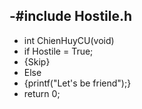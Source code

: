 -#include Hostile.h
-
- int ChienHuyCU(void)
- if Hostile = True;
- {Skip}
- Else
- {printf("Let's be friend");}
- return 0;
